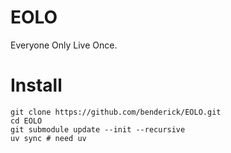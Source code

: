 # EOLO
Everyone Only Live Once.
# Install
```git
git clone https://github.com/benderick/EOLO.git
cd EOLO
git submodule update --init --recursive
uv sync # need uv 
```
